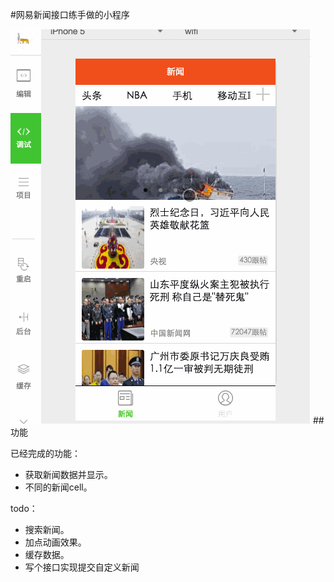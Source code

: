 
#网易新闻接口练手做的小程序


![Aaron Swartz](https://github.com/hangaoyu/webapp_news/blob/master/news.gif?raw=true) 
##功能

已经完成的功能：

 - 获取新闻数据并显示。
 - 不同的新闻cell。


todo：
 - 搜索新闻。
 - 加点动画效果。
 - 缓存数据。
 - 写个接口实现提交自定义新闻

